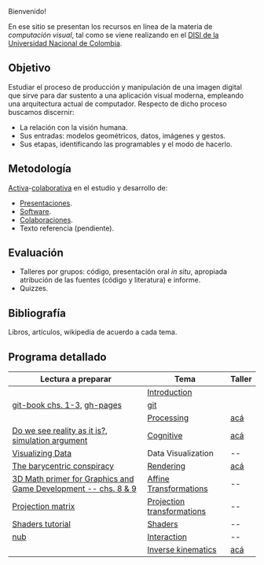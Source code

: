 Bienvenido!

En ese sitio se presentan los recursos en línea de la materia de _computación visual_, tal como se viene realizando
en el [DISI de la Universidad Nacional de Colombia](http://www.ingenieria.unal.edu.co/dependencias/departamentos/departamento-de-ingenieria-de-sistemas-e-industrial).

## Objetivo

Estudiar el proceso de producción y manipulación de una imagen digital que sirve para dar sustento a una aplicación visual moderna, empleando una arquitectura actual de computador. Respecto de dicho proceso buscamos discernir:

* La relación con la visión humana.
* Sus entradas: modelos geométricos, datos, imágenes y gestos.
* Sus etapas, identificando las programables y el modo de hacerlo.

## Metodología

[Activa](https://en.wikipedia.org/wiki/Active_learning)-[colaborativa](https://github.com/VisualComputing/Introduction) en el estudio y desarrollo de:

* [Presentaciones](https://github.com/orgs/VisualComputing/teams/presentations/repositories).
* [Software](https://github.com/remixlab/proscene).
* [Colaboraciones](collaborations.md).
* Texto referencia (pendiente).

## Evaluación

* Talleres por grupos: código, presentación oral _in situ_, apropiada atribución de las fuentes (código y literatura)  e informe.
* Quizzes.

<!---  
Observaciones:

* Los quizzes se evaluan cuantitativamente.
* Los talleres, cualitativamente como _completados_.
* Un taller se completa mediante sustentación oral _in situ_.
--->

## Bibliografía

Libros, artículos, wikipedia de acuerdo a cada tema.

## Programa detallado

| Lectura a preparar | Tema                                                                         | Taller                                                       |
|----------|----------------------------------------------------------------------------------------|--------------------------------------------------------------|
|       | [Introduction](https://github.com/VisualComputing/Introduction)                           |                                                              |
| [git-book chs. 1-3](https://git-scm.com/book/en/v2), [gh-pages](https://pages.github.com/) | [git](https://github.com/VisualComputing/git) |                                                              |
|       | [Processing](https://processing.org/)                                                     | [acá](https://github.com/VisualComputing/soft-imaging_ws)    |
| [Do we see reality as it is?](http://y2u.be/oYp5XuGYqqY), [simulation argument](https://www.simulation-argument.com/simulation.html) | [Cognitive](https://github.com/VisualComputing/Cognitive)                                 | [acá](https://github.com/VisualComputing/Illusions_ws)       |
| [Visualizing Data](http://media.espora.org/mgoblin_media/media_entries/1633/Visualizing_Data.pdf) | Data Visualization | --  |
| [The barycentric conspiracy](https://fgiesen.wordpress.com/2013/02/06/the-barycentric-conspirac/) | [Rendering](https://github.com/VisualComputing/Rendering)                                 | [acá](https://github.com/VisualComputing/Raster_ws)          |
| [3D Math primer for Graphics and Game Development -- chs. 8 & 9](https://tfetimes.com/wp-content/uploads/2015/04/F.Dunn-I.Parberry-3D-Math-Primer-for-Graphics-and-Game-Development.pdf) | [Affine Transformations](https://github.com/VisualComputing/Transformations) | --                                                           |
| [Projection matrix](http://www.songho.ca/opengl/gl_projectionmatrix.html) | [Projection transformations](http://visualcomputing.github.io/Transformations/#/7)    | --                                                           |
| [Shaders tutorial](https://processing.org/tutorials/pshader/) | [Shaders](https://github.com/VisualComputing/Shaders)                                     | --                                                           |
| [nub](https://github.com/VisualComputing/nub) | [Interaction](https://github.com/VisualComputing/Interaction)                             | --                                                           |
|         | [Inverse kinematics](https://github.com/VisualComputing/IK)                               | [acá](https://github.com/VisualComputing/HCI-IK_ws)          |
